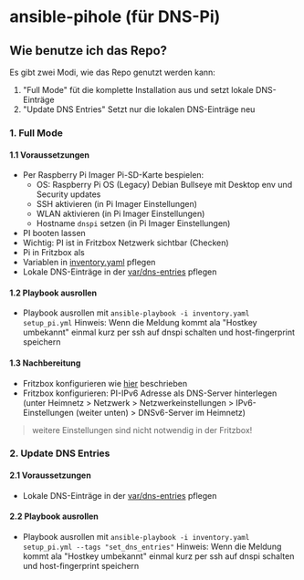 # ansible-pihole (für DNS-Pi)

## Wie benutze ich das Repo?
Es gibt zwei Modi, wie das Repo genutzt werden kann:
1. "Full Mode" füt die komplette Installation aus und setzt lokale DNS-Einträge
2. "Update DNS Entries" Setzt nur die lokalen DNS-Einträge neu


### 1. Full Mode
#### 1.1 Voraussetzungen
- Per Raspberry Pi Imager Pi-SD-Karte bespielen:
  - OS: Raspberry Pi OS (Legacy) Debian Bullseye mit Desktop env und Security updates
  - SSH aktivieren (in Pi Imager Einstellungen)
  - WLAN aktivieren (in Pi Imager Einstellungen)
  - Hostname `dnspi` setzen (in Pi Imager Einstellungen)
- PI booten lassen
- Wichtig: PI ist in Fritzbox Netzwerk sichtbar (Checken)
- Pi in Fritzbox als 
- Variablen in [inventory.yaml](inventory.yaml) pflegen
- Lokale DNS-Einträge in der [var/dns-entries](var/dns-entries) pflegen

#### 1.2 Playbook ausrollen
- Playbook ausrollen mit `ansible-playbook -i inventory.yaml setup_pi.yml` 
Hinweis: Wenn die Meldung kommt ala "Hostkey umbekannt" einmal kurz per ssh auf dnspi schalten und host-fingerprint speichern

#### 1.3 Nachbereitung
- Fritzbox konfigurieren wie [hier](https://docs.pi-hole.net/routers/fritzbox-de/#pi-hole-als-dns-server-via-dhcp-an-clients-verteilen-lan-seite) beschrieben
- Fritzbox konfigurieren: PI-IPv6 Adresse als DNS-Server hinterlegen (unter Heimnetz > Netzwerk > Netzwerkeinstellungen > IPv6-Einstellungen (weiter unten) > DNSv6-Server im Heimnetz) 
> weitere Einstellungen sind nicht notwendig in der Fritzbox!


### 2. Update DNS Entries

#### 2.1 Voraussetzungen
- Lokale DNS-Einträge in der [var/dns-entries](var/dns-entries) pflegen

#### 2.2 Playbook ausrollen
- Playbook ausrollen mit `ansible-playbook -i inventory.yaml setup_pi.yml --tags "set_dns_entries"` 
Hinweis: Wenn die Meldung kommt ala "Hostkey umbekannt" einmal kurz per ssh auf dnspi schalten und host-fingerprint speichern